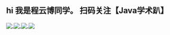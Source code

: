  ## hi 我是程云博同学。 扫码关注【Java学术趴】
<a href="https://github-readme-stats.vercel.app/api/wakatime?username=yunbocheng">
  <img align="center" src="https://gitee.com/YunboCheng/imageBad/raw/master/image/20210617181918.png" />
</a>
<a href="https://github-readme-stats.vercel.app/api/wakatime?username="yunbocheng">
  <img align="center" src="https://github-readme-stats.vercel.app/api/wakatime?username=yunbocheng&layout=compact" />
</a> 
 
<a href="https://github-readme-stats.vercel.app/api?cache_seconds=1800&username=yunbocheng">
  <img align="center" src="https://github-readme-stats.vercel.app/api?hide_title=true&cache_seconds=1800&username=shaoxiongdu&hide_border=false&show_icons=true&include_all_commits=true&count_private=true&theme=buefy&locale=cn&line_height=20" />
</a>
<a href="https://github-readme-stats.vercel.app/api/top-langs/?layout=compact&username=yunbocheng">
  <img align="center" src="https://github-readme-stats.vercel.app/api/top-langs/?layout=compact&username=shaoxiongdu&hide_title=true&hide_border=false&line_height=20&theme=flag-india&locale=cn" />
</a>

